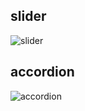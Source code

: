 ## slider

![slider](https://user-images.githubusercontent.com/102150516/206435534-24a52462-4a1a-4b48-b814-cc44d8939756.png)

## accordion

![accordion](https://user-images.githubusercontent.com/102150516/206435543-291008ee-695e-4f52-b47d-58aef34f6303.png)
